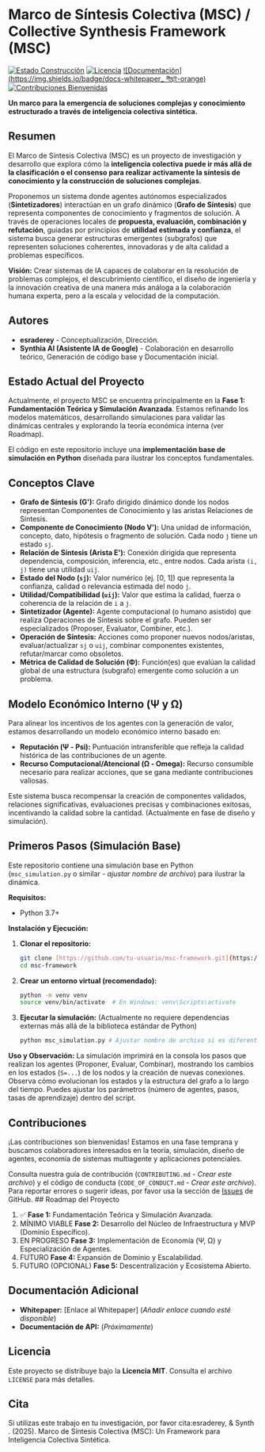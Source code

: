 # Marco de Síntesis Colectiva (MSC) / Collective Synthesis Framework (MSC)

[![Estado Construcción](https://img.shields.io/badge/build-passing-brightgreen)](...) [![Licencia](https://img.shields.io/badge/license-MIT-blue.svg)](LICENSE)
[![Documentación](https://img.shields.io/badge/docs-whitepaper_ শীঘ্রই-orange)](...) [![Contribuciones Bienvenidas](https://img.shields.io/badge/contributions-welcome-brightgreen.svg?style=flat)](CONTRIBUTING.md)

**Un marco para la emergencia de soluciones complejas y conocimiento estructurado a través de inteligencia colectiva sintética.**

## Resumen

El Marco de Síntesis Colectiva (MSC) es un proyecto de investigación y desarrollo que explora cómo la **inteligencia colectiva puede ir más allá de la clasificación o el consenso para realizar activamente la síntesis de conocimiento y la construcción de soluciones complejas**.

Proponemos un sistema donde agentes autónomos especializados (**Sintetizadores**) interactúan en un grafo dinámico (**Grafo de Síntesis**) que representa componentes de conocimiento y fragmentos de solución. A través de operaciones locales de **propuesta, evaluación, combinación y refutación**, guiadas por principios de **utilidad estimada y confianza**, el sistema busca generar estructuras emergentes (subgrafos) que representen soluciones coherentes, innovadoras y de alta calidad a problemas específicos.

**Visión:** Crear sistemas de IA capaces de colaborar en la resolución de problemas complejos, el descubrimiento científico, el diseño de ingeniería y la innovación creativa de una manera más análoga a la colaboración humana experta, pero a la escala y velocidad de la computación.

## Autores

* **esraderey** - Conceptualización, Dirección.
* **Synthia AI (Asistente IA de Google)** - Colaboración en desarrollo teórico, Generación de código base y Documentación inicial.

## Estado Actual del Proyecto

Actualmente, el proyecto MSC se encuentra principalmente en la **Fase 1: Fundamentación Teórica y Simulación Avanzada**. Estamos refinando los modelos matemáticos, desarrollando simulaciones para validar las dinámicas centrales y explorando la teoría económica interna (ver Roadmap).

El código en este repositorio incluye una **implementación base de simulación en Python** diseñada para ilustrar los conceptos fundamentales.

## Conceptos Clave

* **Grafo de Síntesis (G'):** Grafo dirigido dinámico donde los nodos representan Componentes de Conocimiento y las aristas Relaciones de Síntesis.
* **Componente de Conocimiento (Nodo V'):** Una unidad de información, concepto, dato, hipótesis o fragmento de solución. Cada nodo `j` tiene un estado `sj`.
* **Relación de Síntesis (Arista E'):** Conexión dirigida que representa dependencia, composición, inferencia, etc., entre nodos. Cada arista `(i, j)` tiene una utilidad `uij`.
* **Estado del Nodo (`sj`):** Valor numérico (ej. [0, 1]) que representa la confianza, calidad o relevancia estimada del nodo `j`.
* **Utilidad/Compatibilidad (`uij`):** Valor que estima la calidad, fuerza o coherencia de la relación de `i` a `j`.
* **Sintetizador (Agente):** Agente computacional (o humano asistido) que realiza Operaciones de Síntesis sobre el grafo. Pueden ser especializados (Proposer, Evaluator, Combiner, etc.).
* **Operación de Síntesis:** Acciones como proponer nuevos nodos/aristas, evaluar/actualizar `sj` o `uij`, combinar componentes existentes, refutar/marcar como obsoletos.
* **Métrica de Calidad de Solución (Φ):** Función(es) que evalúan la calidad global de una estructura (subgrafo) emergente como solución a un problema.

## Modelo Económico Interno (Ψ y Ω)

Para alinear los incentivos de los agentes con la generación de valor, estamos desarrollando un modelo económico interno basado en:

* **Reputación (Ψ - Psi):** Puntuación intransferible que refleja la calidad histórica de las contribuciones de un agente.
* **Recurso Computacional/Atencional (Ω - Omega):** Recurso consumible necesario para realizar acciones, que se gana mediante contribuciones valiosas.

Este sistema busca recompensar la creación de componentes validados, relaciones significativas, evaluaciones precisas y combinaciones exitosas, incentivando la calidad sobre la cantidad. (Actualmente en fase de diseño y simulación).

## Primeros Pasos (Simulación Base)

Este repositorio contiene una simulación base en Python (`msc_simulation.py` o similar - *ajustar nombre de archivo*) para ilustrar la dinámica.

**Requisitos:**
* Python 3.7+

**Instalación y Ejecución:**

1.  **Clonar el repositorio:**
    ```bash
    git clone [https://github.com/tu-usuario/msc-framework.git](https://github.com/tu-usuario/msc-framework.git) # Reemplazar con URL real
    cd msc-framework
    ```

2.  **Crear un entorno virtual (recomendado):**
    ```bash
    python -m venv venv
    source venv/bin/activate  # En Windows: venv\Scripts\activate
    ```

3.  **Ejecutar la simulación:**
    (Actualmente no requiere dependencias externas más allá de la biblioteca estándar de Python)
    ```bash
    python msc_simulation.py # Ajustar nombre de archivo si es diferente
    ```

**Uso y Observación:**
La simulación imprimirá en la consola los pasos que realizan los agentes (Proponer, Evaluar, Combinar), mostrando los cambios en los estados (`S=...`) de los nodos y la creación de nuevas conexiones. Observa cómo evolucionan los estados y la estructura del grafo a lo largo del tiempo. Puedes ajustar los parámetros (número de agentes, pasos, tasas de aprendizaje) dentro del script.

## Contribuciones

¡Las contribuciones son bienvenidas! Estamos en una fase temprana y buscamos colaboradores interesados en la teoría, simulación, diseño de agentes, economía de sistemas multiagente y aplicaciones potenciales.

Consulta nuestra guía de contribución (`CONTRIBUTING.md` - *Crear este archivo*) y el código de conducta (`CODE_OF_CONDUCT.md` - *Crear este archivo*). Para reportar errores o sugerir ideas, por favor usa la sección de [Issues](https://github.com/tu-usuario/msc-framework/issues) de GitHub. ## Roadmap del Proyecto

1.  ✅ **Fase 1:** Fundamentación Teórica y Simulación Avanzada.
2.   MÍNIMO VIABLE **Fase 2:** Desarrollo del Núcleo de Infraestructura y MVP (Dominio Específico).
3.   EN PROGRESO **Fase 3:** Implementación de Economía (Ψ, Ω) y Especialización de Agentes.
4.   FUTURO **Fase 4:** Expansión de Dominio y Escalabilidad.
5.   FUTURO (OPCIONAL) **Fase 5:** Descentralización y Ecosistema Abierto.

## Documentación Adicional

* **Whitepaper:** [Enlace al Whitepaper] (*Añadir enlace cuando esté disponible*)
* **Documentación de API:** (*Próximamente*)

## Licencia

Este proyecto se distribuye bajo la **Licencia MIT**. Consulta el archivo `LICENSE` para más detalles.

## Cita

Si utilizas este trabajo en tu investigación, por favor cita:esraderey, & Synth . (2025). Marco de Síntesis Colectiva (MSC): Un Framework para Inteligencia Colectiva Sintética.